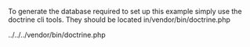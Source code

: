 To generate the database required to set up this example simply use the doctrine cli tools.
They should be located in/vendor/bin/doctrine.php

../../../vendor/bin/doctrine.php